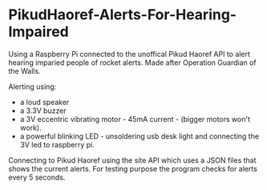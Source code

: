 # PikudHaoref-Alerts-For-Hearing-Impaired
Using a Raspberry Pi connected to the unoffical Pikud Haoref API to alert hearing imparied people of rocket alerts.
Made after Operation Guardian of the Walls.

Alerting using:
* a loud speaker
* a 3.3V buzzer
* a 3V eccentric vibrating motor - 45mA current - (bigger motors won't work).
* a powerful blinking LED - unsoldering usb desk light and connecting the 3V led to raspberry pi. 

Connecting to Pikud Haoref using the site API which uses a JSON files that shows the current alerts. For testing purpose the program checks for alerts every 5 seconds. 

